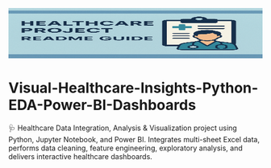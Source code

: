 <p align="center">
  <img src="Images/Healthcare Project Guide Illustration.png" alt="Healthcare Data Insights Banner" width="1000" height = "100">
</p>



# Visual-Healthcare-Insights-Python-EDA-Power-BI-Dashboards
🩺 Healthcare Data Integration, Analysis &amp; Visualization project using Python, Jupyter Notebook, and Power BI. Integrates multi-sheet Excel data, performs data cleaning, feature engineering, exploratory analysis, and delivers interactive healthcare dashboards.
